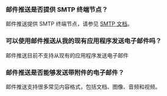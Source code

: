 [](id:que1) 

### 邮件推送是否提供 SMTP 终端节点？
邮件推送提供 SMTP 终端节点，请参见 [SMTP 文档](https://intl.cloud.tencent.com/document/product/1084/44458)。

[](id:que2) 
### 可以使用邮件推送从我的现有应用程序发送电子邮件吗？
邮件推送目前不支持从现有的应用程序发送电子邮件

[](id:que3) 
### 邮件推送是否能够发送带附件的电子邮件？
邮件推送支持很多常见内容格式，包括文档、图像、音频和视频。

